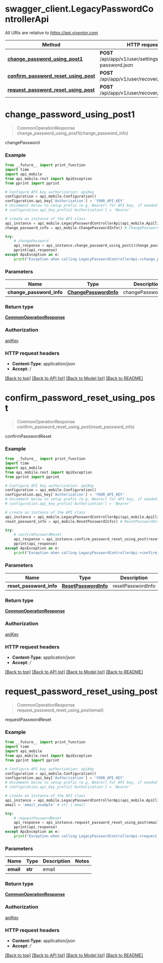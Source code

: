 # swagger_client.LegacyPasswordControllerApi

All URIs are relative to *https://api.viventor.com*

Method | HTTP request | Description
------------- | ------------- | -------------
[**change_password_using_post1**](LegacyPasswordControllerApi.md#change_password_using_post1) | **POST** /api/app/v1/user/settings/change-password.json | changePassword
[**confirm_password_reset_using_post**](LegacyPasswordControllerApi.md#confirm_password_reset_using_post) | **POST** /api/app/v1/user/recover/second.json | confirmPasswordReset
[**request_password_reset_using_post**](LegacyPasswordControllerApi.md#request_password_reset_using_post) | **POST** /api/app/v1/user/recover/first.json | requestPasswordReset


# **change_password_using_post1**
> CommonOperationResponse change_password_using_post1(change_password_info)

changePassword

### Example
```python
from __future__ import print_function
import time
import api_mobile
from api_mobile.rest import ApiException
from pprint import pprint

# Configure API key authorization: apiKey
configuration = api_mobile.Configuration()
configuration.api_key['Authorization'] = 'YOUR_API_KEY'
# Uncomment below to setup prefix (e.g. Bearer) for API key, if needed
# configuration.api_key_prefix['Authorization'] = 'Bearer'

# create an instance of the API class
api_instance = api_mobile.LegacyPasswordControllerApi(api_mobile.ApiClient(configuration))
change_password_info = api_mobile.ChangePasswordInfo() # ChangePasswordInfo | changePasswordInfo

try:
    # changePassword
    api_response = api_instance.change_password_using_post1(change_password_info)
    pprint(api_response)
except ApiException as e:
    print("Exception when calling LegacyPasswordControllerApi->change_password_using_post1: %s\n" % e)
```

### Parameters

Name | Type | Description  | Notes
------------- | ------------- | ------------- | -------------
 **change_password_info** | [**ChangePasswordInfo**](ChangePasswordInfo.md)| changePasswordInfo | 

### Return type

[**CommonOperationResponse**](CommonOperationResponse.md)

### Authorization

[apiKey](../README.md#apiKey)

### HTTP request headers

 - **Content-Type**: application/json
 - **Accept**: */*

[[Back to top]](#) [[Back to API list]](../README.md#documentation-for-api-endpoints) [[Back to Model list]](../README.md#documentation-for-models) [[Back to README]](../README.md)

# **confirm_password_reset_using_post**
> CommonOperationResponse confirm_password_reset_using_post(reset_password_info)

confirmPasswordReset

### Example
```python
from __future__ import print_function
import time
import api_mobile
from api_mobile.rest import ApiException
from pprint import pprint

# Configure API key authorization: apiKey
configuration = api_mobile.Configuration()
configuration.api_key['Authorization'] = 'YOUR_API_KEY'
# Uncomment below to setup prefix (e.g. Bearer) for API key, if needed
# configuration.api_key_prefix['Authorization'] = 'Bearer'

# create an instance of the API class
api_instance = api_mobile.LegacyPasswordControllerApi(api_mobile.ApiClient(configuration))
reset_password_info = api_mobile.ResetPasswordInfo() # ResetPasswordInfo | resetPasswordInfo

try:
    # confirmPasswordReset
    api_response = api_instance.confirm_password_reset_using_post(reset_password_info)
    pprint(api_response)
except ApiException as e:
    print("Exception when calling LegacyPasswordControllerApi->confirm_password_reset_using_post: %s\n" % e)
```

### Parameters

Name | Type | Description  | Notes
------------- | ------------- | ------------- | -------------
 **reset_password_info** | [**ResetPasswordInfo**](ResetPasswordInfo.md)| resetPasswordInfo | 

### Return type

[**CommonOperationResponse**](CommonOperationResponse.md)

### Authorization

[apiKey](../README.md#apiKey)

### HTTP request headers

 - **Content-Type**: application/json
 - **Accept**: */*

[[Back to top]](#) [[Back to API list]](../README.md#documentation-for-api-endpoints) [[Back to Model list]](../README.md#documentation-for-models) [[Back to README]](../README.md)

# **request_password_reset_using_post**
> CommonOperationResponse request_password_reset_using_post(email)

requestPasswordReset

### Example
```python
from __future__ import print_function
import time
import api_mobile
from api_mobile.rest import ApiException
from pprint import pprint

# Configure API key authorization: apiKey
configuration = api_mobile.Configuration()
configuration.api_key['Authorization'] = 'YOUR_API_KEY'
# Uncomment below to setup prefix (e.g. Bearer) for API key, if needed
# configuration.api_key_prefix['Authorization'] = 'Bearer'

# create an instance of the API class
api_instance = api_mobile.LegacyPasswordControllerApi(api_mobile.ApiClient(configuration))
email = 'email_example' # str | email

try:
    # requestPasswordReset
    api_response = api_instance.request_password_reset_using_post(email)
    pprint(api_response)
except ApiException as e:
    print("Exception when calling LegacyPasswordControllerApi->request_password_reset_using_post: %s\n" % e)
```

### Parameters

Name | Type | Description  | Notes
------------- | ------------- | ------------- | -------------
 **email** | **str**| email | 

### Return type

[**CommonOperationResponse**](CommonOperationResponse.md)

### Authorization

[apiKey](../README.md#apiKey)

### HTTP request headers

 - **Content-Type**: application/json
 - **Accept**: */*

[[Back to top]](#) [[Back to API list]](../README.md#documentation-for-api-endpoints) [[Back to Model list]](../README.md#documentation-for-models) [[Back to README]](../README.md)

